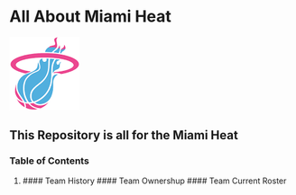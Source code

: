 # All About Miami Heat
![Heat Logo](heat.png)
## This Repository is all for the Miami Heat ##
### Table of Contents ###
<ol> <li>
#### Team History
#### Team Ownershup
#### Team Current Roster
  
